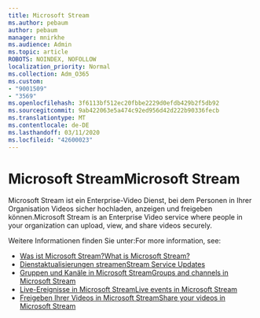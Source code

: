 ```yaml
---
title: Microsoft Stream
ms.author: pebaum
author: pebaum
manager: mnirkhe
ms.audience: Admin
ms.topic: article
ROBOTS: NOINDEX, NOFOLLOW
localization_priority: Normal
ms.collection: Adm_O365
ms.custom:
- "9001509"
- "3569"
ms.openlocfilehash: 3f6113bf512ec20fbbe2229d0efdb429b2f5db92
ms.sourcegitcommit: 9ab422063e5a474c92ed956d42d222b90336fecb
ms.translationtype: MT
ms.contentlocale: de-DE
ms.lasthandoff: 03/11/2020
ms.locfileid: "42600023"
---
```

# <a name="microsoft-stream"></a><span data-ttu-id="88911-102">Microsoft Stream</span><span class="sxs-lookup"><span data-stu-id="88911-102">Microsoft Stream</span></span>

<span data-ttu-id="88911-103">Microsoft Stream ist ein Enterprise-Video Dienst, bei dem Personen in Ihrer Organisation Videos sicher hochladen, anzeigen und freigeben können.</span><span class="sxs-lookup"><span data-stu-id="88911-103">Microsoft Stream is an Enterprise Video service where people in your organization can upload, view, and share videos securely.</span></span> 

<span data-ttu-id="88911-104">Weitere Informationen finden Sie unter:</span><span class="sxs-lookup"><span data-stu-id="88911-104">For more information, see:</span></span>

- [<span data-ttu-id="88911-105">Was ist Microsoft Stream?</span><span class="sxs-lookup"><span data-stu-id="88911-105">What is Microsoft Stream?</span></span>](https://docs.microsoft.com/stream/overview)
- [<span data-ttu-id="88911-106">Dienstaktualisierungen streamen</span><span class="sxs-lookup"><span data-stu-id="88911-106">Stream Service Updates</span></span>](https://techcommunity.microsoft.com/t5/microsoft-stream-service-updates/bd-p/StreamAnnouncements)
- [<span data-ttu-id="88911-107">Gruppen und Kanäle in Microsoft Stream</span><span class="sxs-lookup"><span data-stu-id="88911-107">Groups and channels in Microsoft Stream</span></span>](https://docs.microsoft.com/stream/groups-channels-organization)
- [<span data-ttu-id="88911-108">Live-Ereignisse in Microsoft Stream</span><span class="sxs-lookup"><span data-stu-id="88911-108">Live events in Microsoft Stream</span></span>](https://docs.microsoft.com/stream/live-event-overview)
- [<span data-ttu-id="88911-109">Freigeben Ihrer Videos in Microsoft Stream</span><span class="sxs-lookup"><span data-stu-id="88911-109">Share your videos in Microsoft Stream</span></span>](https://docs.microsoft.com/stream/portal-share-video)